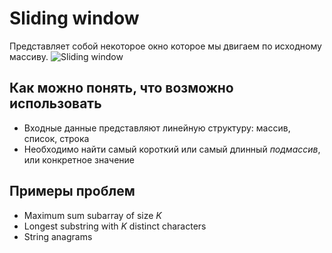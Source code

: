 # Sliding window

Представляет собой некоторое окно которое мы двигаем по исходному массиву.
![Sliding window](images/sliding_window.avif "Sliding window")

## Как можно понять, что возможно использовать
- Входные данные  представляют линейную структуру: массив, список, строка
- Необходимо найти самый короткий или самый длинный *подмассив*, или конкретное значение

## Примеры проблем
- Maximum sum subarray of size *K*
- Longest substring with *K* distinct characters
- String anagrams